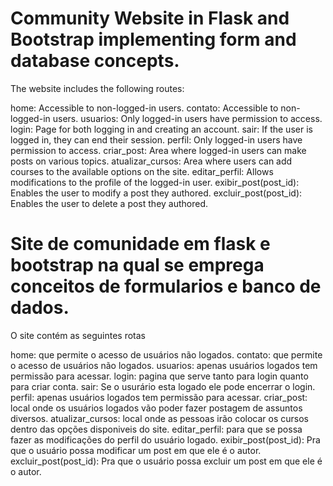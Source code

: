 # Community Website in Flask and Bootstrap implementing form and database concepts.
The website includes the following routes:

home: Accessible to non-logged-in users.
contato: Accessible to non-logged-in users.
usuarios: Only logged-in users have permission to access.
login: Page for both logging in and creating an account.
sair: If the user is logged in, they can end their session.
perfil: Only logged-in users have permission to access.
criar_post: Area where logged-in users can make posts on various topics.
atualizar_cursos: Area where users can add courses to the available options on the site.
editar_perfil: Allows modifications to the profile of the logged-in user.
exibir_post(post_id): Enables the user to modify a post they authored.
excluir_post(post_id): Enables the user to delete a post they authored.



# Site de comunidade em flask e bootstrap na qual se emprega conceitos de formularios e banco de dados.
O site contém as seguintes rotas


home: que permite o acesso de usuários não logados.
contato: que permite o acesso de usuários não logados.
usuarios: apenas usuários logados tem permissão para acessar.
login: pagina que serve tanto para login quanto para criar conta.
sair: Se o usurário esta logado ele pode encerrar o login.
perfil: apenas usuários logados tem permissão para acessar.
criar_post: local onde os usuários logados vão poder fazer postagem de assuntos diversos.
atualizar_cursos: local onde as pessoas irão colocar os cursos dentro das opções disponiveis do site.
editar_perfil: para que se possa fazer as modificações do perfil do usuário logado.
exibir_post(post_id): Pra que o usuário possa modificar um post em que ele é o autor.
excluir_post(post_id): Pra que o usuário possa excluir um post em que ele é o autor.

